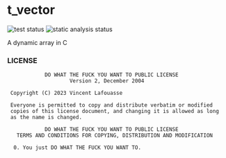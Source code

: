 # t_vector

![test status](https://github.com/vincent-lafouasse/t_vector/actions/workflows/run_tests.yml/badge.svg)
![static analysis status](https://github.com/vincent-lafouasse/t_vector/actions/workflows/check.yml.yml/badge.svg)


A dynamic array in C

### LICENSE

```
            DO WHAT THE FUCK YOU WANT TO PUBLIC LICENSE
                    Version 2, December 2004

 Copyright (C) 2023 Vincent Lafouasse

 Everyone is permitted to copy and distribute verbatim or modified
 copies of this license document, and changing it is allowed as long
 as the name is changed.

            DO WHAT THE FUCK YOU WANT TO PUBLIC LICENSE
   TERMS AND CONDITIONS FOR COPYING, DISTRIBUTION AND MODIFICATION

  0. You just DO WHAT THE FUCK YOU WANT TO.
```
